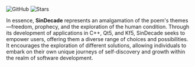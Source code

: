 ![GitHub](https://img.shields.io/github/license/sin-decade/sin-decade)
![Stars](https://img.shields.io/github/stars/sin-decade)

In essence, **SinDecade** represents an amalgamation of the poem's
themes—freedom, prophecy, and the exploration of the human condition. Through
its development of applications in C++, Qt5, and Kf5, SinDecade seeks to empower
users, offering them a diverse range of choices and possibilities. It encourages
the exploration of different solutions, allowing individuals to embark on their
own unique journeys of self-discovery and growth within the realm of software
development.